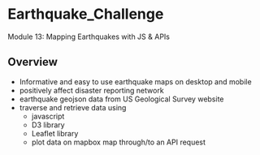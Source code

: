 # Earthquake_Challenge
 Module 13: Mapping Earthquakes with JS &amp; APIs


## Overview
- Informative and easy to use earthquake maps on desktop and mobile
- positively affect disaster reporting network
- earthquake geojson data from US Geological Survey website
- traverse and retrieve data using
    - javascript
    - D3 library
    - Leaflet library
    - plot data on mapbox map through/to an API request

